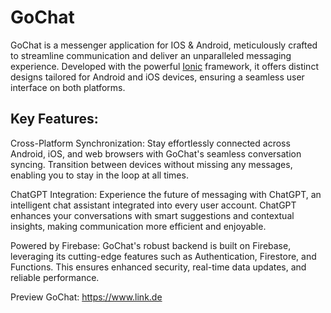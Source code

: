 # GoChat
GoChat is a messenger application for IOS & Android, meticulously crafted to streamline communication and deliver an unparalleled messaging experience. Developed with the powerful [Ionic](https://ionicframework.com/) framework, it offers distinct designs tailored for Android and iOS devices, ensuring a seamless user interface on both platforms.

## Key Features:

Cross-Platform Synchronization: Stay effortlessly connected across Android, iOS, and web browsers with GoChat's seamless conversation syncing. Transition between devices without missing any messages, enabling you to stay in the loop at all times.

ChatGPT Integration: Experience the future of messaging with ChatGPT, an intelligent chat assistant integrated into every user account. ChatGPT enhances your conversations with smart suggestions and contextual insights, making communication more efficient and enjoyable.

Powered by Firebase: GoChat's robust backend is built on Firebase, leveraging its cutting-edge features such as Authentication, Firestore, and Functions. This ensures enhanced security, real-time data updates, and reliable performance.

Preview GoChat:
https://www.link.de
